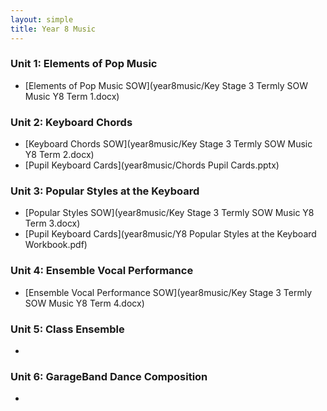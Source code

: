 ```yaml
---
layout: simple
title: Year 8 Music
---
```



### Unit 1: Elements of Pop Music

* [Elements of Pop Music SOW](year8music/Key Stage 3 Termly SOW Music Y8 Term 1.docx) 

### Unit 2: Keyboard Chords 

* [Keyboard Chords SOW](year8music/Key Stage 3 Termly SOW Music Y8 Term 2.docx) 
* [Pupil Keyboard Cards](year8music/Chords Pupil Cards.pptx) 

### Unit 3: Popular Styles at the Keyboard

* [Popular Styles SOW](year8music/Key Stage 3 Termly SOW Music Y8 Term 3.docx) 
* [Pupil Keyboard Cards](year8music/Y8 Popular Styles at the Keyboard Workbook.pdf) 

### Unit 4: Ensemble Vocal Performance

* [Ensemble Vocal Performance SOW](year8music/Key Stage 3 Termly SOW Music Y8 Term 4.docx) 

### Unit 5: Class Ensemble

* [](year8music/) 

### Unit 6: GarageBand Dance Composition

* [](year8music/) 

